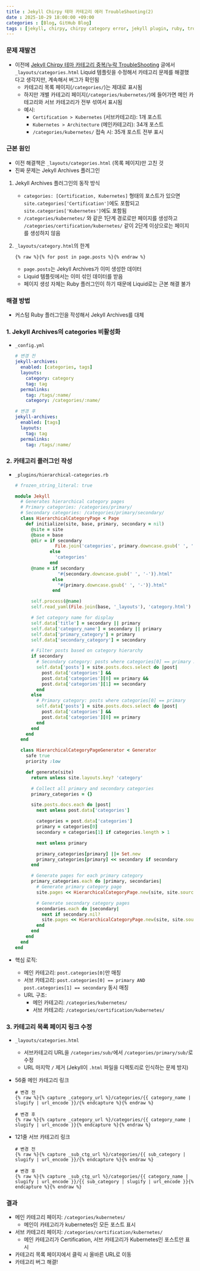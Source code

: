 ```yaml
---
title : Jekyll Chirpy 테마 카테고리 에러 TroubleShooting(2)
date : 2025-10-29 18:00:00 +09:00
categories : [Blog, GitHub Blog]
tags : [jekyll, chirpy, chirpy category error, jekyll plugin, ruby, troubleshooting] #소문자만 가능
---
```


### 문제 재발견

- 이전에 [Jekyll Chirpy 테마 카테고리 중복/누락 TroubleShooting](https://joonlog.github.io/posts/troubleshooting-jekyll-chirpy-category/) 글에서 `_layouts/categories.html` Liquid 템플릿을 수정해서 카테고리 문제를 해결했다고 생각지만, 계속해서 버그가 확인됨
    - 카테고리 목록 페이지(`/categories/`)는 제대로 표시됨
    - 하지만 개별 카테고리 페이지(`/categories/kubernetes/`)에 들어가면 메인 카테고리와 서브 카테고리가 전부 섞여서 표시됨
    - 예시:
        - `Certification > Kubernetes` (서브카테고리): 1개 포스트
        - `Kubernetes > Architecture` (메인카테고리): 34개 포스트
        - `/categories/kubernetes/` 접속 시: 35개 포스트 전부 표시

### 근본 원인

- 이전 해결책은 `_layouts/categories.html` (목록 페이지)만 고친 것
- 진짜 문제는 Jekyll Archives 플러그인
1. Jekyll Archives 플러그인의 동작 방식
    - `categories: [Certification, Kubernetes]` 형태의 포스트가 있으면 `site.categories['Certification']`에도 포함되고 `site.categories['Kubernetes']`에도 포함됨
    - `/categories/kubernetes/` 와 같은 1단계 경로로만 페이지를 생성하고 `/categories/certification/kubernetes/` 같이 2단계 이상으로는 페이지를 생성하지 않음
2. `_layouts/category.html`의 한계

    ```
    {% raw %}{% for post in page.posts %}{% endraw %}
    ```

    - `page.posts`는 Jekyll Archives가 이미 생성한 데이터
    - Liquid 템플릿에서는 이미 섞인 데이터를 받음
    - 페이지 생성 자체는 Ruby 플러그인이 하기 때문에 Liquid로는 근본 해결 불가

### 해결 방법

- 커스텀 Ruby 플러그인을 작성해서 Jekyll Archives를 대체

### 1. Jekyll Archives의 categories 비활성화

- `_config.yml`
    
    ```yaml
    # 변경 전
    jekyll-archives:
      enabled: [categories, tags]
      layouts:
        category: category
        tag: tag
      permalinks:
        tag: /tags/:name/
        category: /categories/:name/
    
    # 변경 후
    jekyll-archives:
      enabled: [tags]
      layouts:
        tag: tag
      permalinks:
        tag: /tags/:name/
    ```
    

### 2. 카테고리 플러그인 작성

- `_plugins/hierarchical-categories.rb`
    
    ```ruby
    # frozen_string_literal: true
    
    module Jekyll
      # Generates hierarchical category pages
      # Primary categories: /categories/primary/
      # Secondary categories: /categories/primary/secondary/
      class HierarchicalCategoryPage < Page
        def initialize(site, base, primary, secondary = nil)
          @site = site
          @base = base
          @dir = if secondary
                   File.join('categories', primary.downcase.gsub(' ', '-'))
                 else
                   'categories'
                 end
          @name = if secondary
                    "#{secondary.downcase.gsub(' ', '-')}.html"
                  else
                    "#{primary.downcase.gsub(' ', '-')}.html"
                  end
    
          self.process(@name)
          self.read_yaml(File.join(base, '_layouts'), 'category.html')
    
          # Set category name for display
          self.data['title'] = secondary || primary
          self.data['category_name'] = secondary || primary
          self.data['primary_category'] = primary
          self.data['secondary_category'] = secondary
    
          # Filter posts based on category hierarchy
          if secondary
            # Secondary category: posts where categories[0] == primary AND categories[1] == secondary
            self.data['posts'] = site.posts.docs.select do |post|
              post.data['categories'] &&
              post.data['categories'][0] == primary &&
              post.data['categories'][1] == secondary
            end
          else
            # Primary category: posts where categories[0] == primary
            self.data['posts'] = site.posts.docs.select do |post|
              post.data['categories'] &&
              post.data['categories'][0] == primary
            end
          end
        end
      end
    
      class HierarchicalCategoryPageGenerator < Generator
        safe true
        priority :low
    
        def generate(site)
          return unless site.layouts.key? 'category'
    
          # Collect all primary and secondary categories
          primary_categories = {}
    
          site.posts.docs.each do |post|
            next unless post.data['categories']
    
            categories = post.data['categories']
            primary = categories[0]
            secondary = categories[1] if categories.length > 1
    
            next unless primary
    
            primary_categories[primary] ||= Set.new
            primary_categories[primary] << secondary if secondary
          end
    
          # Generate pages for each primary category
          primary_categories.each do |primary, secondaries|
            # Generate primary category page
            site.pages << HierarchicalCategoryPage.new(site, site.source, primary)
    
            # Generate secondary category pages
            secondaries.each do |secondary|
              next if secondary.nil?
              site.pages << HierarchicalCategoryPage.new(site, site.source, primary, secondary)
            end
          end
        end
      end
    end
    ```
    
- 핵심 로직:
    - 메인 카테고리: `post.categories[0]`만 매칭
    - 서브 카테고리: `post.categories[0] == primary AND post.categories[1] == secondary` 동시 매칭
    - URL 구조:
        - 메인 카테고리: `/categories/kubernetes/`
        - 서브 카테고리: `/categories/certification/kubernetes/`

### 3. 카테고리 목록 페이지 링크 수정

- `_layouts/categories.html`
    - 서브카테고리 URL을 `/categories/sub/`에서 `/categories/primary/sub/`로 수정
    - URL 마지막 `/` 제거 (Jekyll이 `.html` 파일을 디렉토리로 인식하는 문제 방지)
- 56줄 메인 카테고리 링크

    ```
    # 변경 전
    {% raw %}{% capture _category_url %}/categories/{{ category_name | slugify | url_encode }}/{% endcapture %}{% endraw %}

    # 변경 후
    {% raw %}{% capture _category_url %}/categories/{{ category_name | slugify | url_encode }}{% endcapture %}{% endraw %}
    ```
    
- 121줄 서브 카테고리 링크

    ```
    # 변경 전
    {% raw %}{% capture _sub_ctg_url %}/categories/{{ sub_category | slugify | url_encode }}/{% endcapture %}{% endraw %}

    # 변경 후
    {% raw %}{% capture _sub_ctg_url %}/categories/{{ category_name | slugify | url_encode }}/{{ sub_category | slugify | url_encode }}{% endcapture %}{% endraw %}
    ```
    

### 결과

- 메인 카테고리 페이지: `/categories/kubernetes/`
    - 메인이 카테고리가 kubernetes인 모든 포스트 표시
- 서브 카테고리 페이지: `/categories/certification/kubernetes/`
    - 메인 카테고리가 Certification, 서브 카테고리가 Kubernetes인 포스트만 표시
- 카테고리 목록 페이지에서 클릭 시 올바른 URL로 이동
- 카테고리 버그 해결!